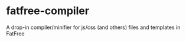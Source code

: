 fatfree-compiler
================

A drop-in compiler/minifier for js/css (and others) files and templates in FatFree
